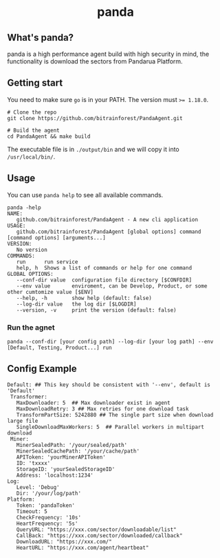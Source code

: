<h1 align="center">panda</h1>

## What's panda?

panda is a high performance agent build with high security in mind, the functionality is download the sectors from Pandarua Platform.

## Getting start

You need to make sure `go` is in your PATH. The version must `>= 1.18.0`.

```shell
# Clone the repo
git clone https://github.com/bitrainforest/PandaAgent.git

# Build the agent
cd PandaAgent && make build
```

The executable file is in `./output/bin` and we will copy it into `/usr/local/bin/`.

## Usage

You can use `panda help` to see all available commands.

```shell
panda -help
NAME:
   github.com/bitrainforest/PandaAgent - A new cli application
USAGE:
   github.com/bitrainforest/PandaAgent [global options] command [command options] [arguments...]
VERSION:
   No version
COMMANDS:
   run      run service
   help, h  Shows a list of commands or help for one command
GLOBAL OPTIONS:
   --conf-dir value  configuration file directory [$CONFDIR]
   --env value       enviroment, can be Develop, Product, or some other cumtomize value [$ENV]
   --help, -h        show help (default: false)
   --log-dir value   the log dir [$LOGDIR]
   --version, -v     print the version (default: false)
```

### Run the agnet

```shell
panda --conf-dir [your config path] --log-dir [your log path] --env [Default, Testing, Product...] run
```

## Config Example

```shell
Default: ## This key should be consistent with '--env', default is 'Default'
 Transformer:
   MaxDownloader: 5  ## Max downloader exist in agent
   MaxDownloadRetry: 3 ## Max retries for one download task
   TransformPartSize: 5242880 ## The single part size when download large file
   SingleDownloadMaxWorkers: 5  ## Parallel workers in multipart download
 Miner:
   MinerSealedPath: '/your/sealed/path'
   MinerSealedCachePath: '/your/cache/path'
   APIToken: 'yourMinerAPIToken'
   ID: 'txxxx'
   StorageID: 'yourSealedStorageID'
   Address: 'localhost:1234'
Log:
   Level: 'Debug'
   Dir: '/your/log/path'
Platform:
   Token: 'pandaToken'
   Timeout: 5
   CheckFrequency: '10s'
   HeartFrequency: '5s'
   QueryURL: "https://xxx.com/sector/downloadable/list"
   CallBack: "https://xxx.com/sector/downloaded/callback"
   DownloadURL: "https://xxx.com/"
   HeartURL: "https://xxx.com/agent/heartbeat"
```
